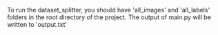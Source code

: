To run the dataset_splitter, you should have 'all_images' and 'all_labels' folders in the root directory of the project.
The output of main.py will be written to 'output.txt'